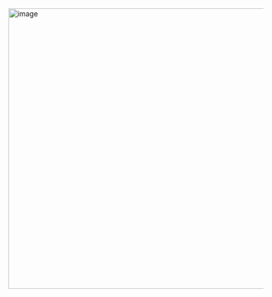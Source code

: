 


<img width="553" alt="image" src="https://user-images.githubusercontent.com/1906276/204998920-9eb4d425-f09b-4364-8c2d-33a314b19509.png">
